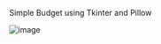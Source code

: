 Simple Budget using Tkinter and Pillow

![image](https://user-images.githubusercontent.com/28374674/201801757-598ef972-7e8b-438f-a15b-43e7ce5ef590.png)
